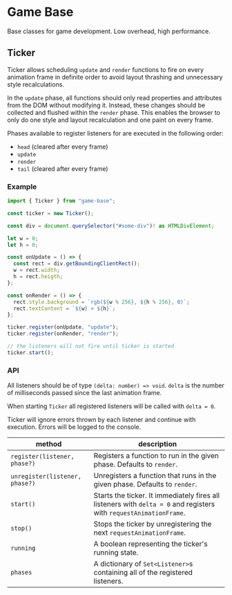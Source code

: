 # Game Base

Base classes for game development. Low overhead, high performance.

## Ticker

Ticker allows scheduling `update` and `render` functions to fire on every animation frame in definite order to avoid layout thrashing and unnecessary style recalculations.

In the `update` phase, all functions should only read properties and attributes from the DOM without modifying it. Instead, these changes should be collected and flushed within the `render` phase. This enables the browser to only do one style and layout recalculation and one paint on every frame.

Phases available to register listeners for are executed in the following order:

- `head` (cleared after every frame)
- `update`
- `render`
- `tail` (cleared after every frame)

### Example

```ts
import { Ticker } from "game-base";

const ticker = new Ticker();

const div = document.querySelector("#some-div")! as HTMLDivElement;

let w = 0;
let h = 0;

const onUpdate = () => {
  const rect = div.getBoundingClientRect();
  w = rect.width;
  h = rect.heigth;
};

const onRender = () => {
  rect.style.background = `rgb(${w % 256}, ${h % 256}, 0)`;
  rect.textContent = `${w} × ${h}`;
};

ticker.register(onUpdate, "update");
ticker.register(onRender, "render");

// the listeners will not fire until ticker is started
ticker.start();
```

### API

All listeners should be of type `(delta: number) => void`. `delta` is the number of milliseconds passed since the last animation frame.

When starting `Ticker` all registered listeners will be called with `delta = 0`.

Ticker will ignore errors thrown by each listener and continue with execution. Errors will be logged to the console.

| method                         | description                                                                                                        |
| ------------------------------ | ------------------------------------------------------------------------------------------------------------------ |
| `register(listener, phase?)`   | Registers a function to run in the given phase. Defaults to `render`.                                              |
| `unregister(listener, phase?)` | Unregisters a function that runs in the given phase. Defaults to `render`.                                         |
| `start()`                      | Starts the ticker. It immediately fires all listeners with `delta = 0` and registers with `requestAnimationFrame`. |
| `stop()`                       | Stops the ticker by unregistering the next `requestAnimationFrame`.                                                |
| `running`                      | A boolean representing the ticker's running state.                                                                 |
| `phases`                       | A dictionary of `Set<Listener>`s containing all of the registered listeners.                                       |
